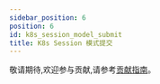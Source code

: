 ```yaml
---
sidebar_position: 6
position: 6
id: k8s_session_model_submit
title: K8s Session 模式提交
---
```


敬请期待,欢迎参与贡献,请参考[贡献指南](../../developer_guide/contribution/how_contribute)。